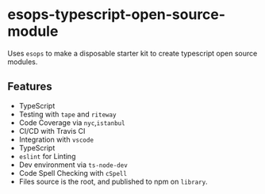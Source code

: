 # esops-typescript-open-source-module

Uses `esops` to make a disposable starter kit to create typescript open source modules.

## Features

- TypeScript
- Testing with `tape` and `riteway`
- Code Coverage via  `nyc`,`istanbul`
- CI/CD with Travis CI
- Integration with `vscode`
- TypeScript
- `eslint` for Linting
- Dev environment via `ts-node-dev`
- Code Spell Checking with `cSpell`
- Files source is the root, and published to npm on `library`.